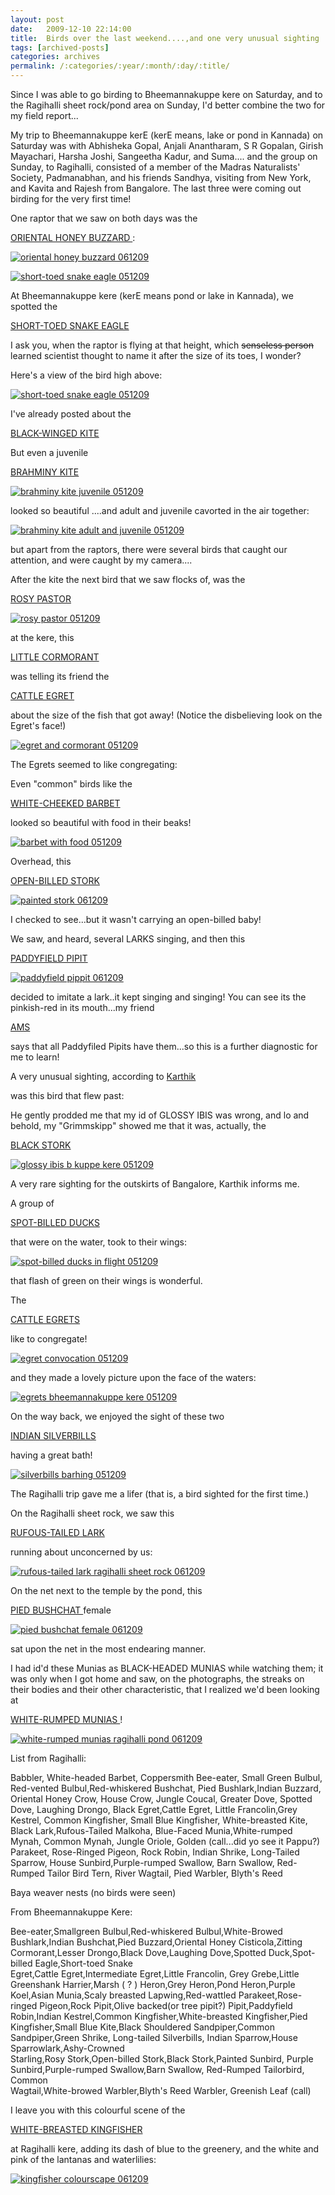 ```yaml
---
layout: post
date:	2009-12-10 22:14:00
title:  Birds over the last weekend....,and one very unusual sighting
tags: [archived-posts]
categories: archives
permalink: /:categories/:year/:month/:day/:title/
---
```

Since I was able to go birding to Bheemannakuppe kere on Saturday, and to the Ragihalli sheet rock/pond area on Sunday, I'd better combine the two for my field report...


My trip to Bheemannakuppe kerE (kerE means, lake or pond in Kannada) on Saturday was with Abhisheka Gopal, Anjali Anantharam, S R Gopalan, Girish Mayachari, Harsha Joshi, Sangeetha Kadur, and Suma.... and the group on Sunday, to Ragihalli, consisted of a member of the Madras Naturalists' Society, Padmanabhan, and his friends Sandhya, visiting from New York, and Kavita and Rajesh from Bangalore. The last three were coming out birding for the very first time!

One raptor that we saw on both days was the 

<a href="http://en.wikipedia.org/wiki/Oriental_Honey_Buzzard"> ORIENTAL HONEY BUZZARD </a> :

<a href="http://s967.photobucket.com/albums/ae160/pedoral/?action=view&current=IMG_9644.jpg" target="_blank"><img src="http://i967.photobucket.com/albums/ae160/pedoral/IMG_9644.jpg" border="0" alt="oriental honey buzzard 061209"></a>

<lj-cut text="birds at both locations">





<a href="http://s967.photobucket.com/albums/ae160/pedoral/?action=view&current=IMG_9514.jpg" target="_blank"><img src="http://i967.photobucket.com/albums/ae160/pedoral/IMG_9514.jpg" border="0" alt="short-toed snake eagle 051209"></a>

At Bheemannakuppe kere (kerE means pond or lake in Kannada), we spotted the 


<a href="http://en.wikipedia.org/wiki/Short-toed_Eagle"> SHORT-TOED SNAKE EAGLE </a>

I ask you, when the raptor is flying at that height, which <strike> senseless person </strike> learned scientist thought to name it after the size of its toes, I wonder?

Here's a view of the bird high above:


<a href="http://s967.photobucket.com/albums/ae160/pedoral/?action=view&current=IMG_9541.jpg" target="_blank"><img src="http://i967.photobucket.com/albums/ae160/pedoral/IMG_9541.jpg" border="0" alt="short-toed snake eagle 051209"></a>

I've already posted about the 

<a href="http://deponti.livejournal.com/616858.html"> BLACK-WINGED KITE </a>

But even a juvenile

<a href="http://en.wikipedia.org/wiki/Brahminy_Kite"> BRAHMINY KITE </a>

<a href="http://s967.photobucket.com/albums/ae160/pedoral/?action=view&current=IMG_9513.jpg" target="_blank"><img src="http://i967.photobucket.com/albums/ae160/pedoral/IMG_9513.jpg" border="0" alt="brahminy kite juvenile 051209"></a>

looked so beautiful ....and adult and juvenile cavorted in the air together:


<a href="http://s967.photobucket.com/albums/ae160/pedoral/?action=view&current=IMG_9519.jpg" target="_blank"><img src="http://i967.photobucket.com/albums/ae160/pedoral/IMG_9519.jpg" border="0" alt="brahminy kite adult and juvenile 051209"></a>

but apart from the raptors, there were several birds that caught our attention, and were caught by my camera....

After the kite the next bird that we saw flocks of, was the 

<a href="http://en.wikipedia.org/wiki/Rosy_Starling"> ROSY PASTOR </a>


<a href="http://s967.photobucket.com/albums/ae160/pedoral/?action=view&current=IMG_9472.jpg" target="_blank"><img src="http://i967.photobucket.com/albums/ae160/pedoral/IMG_9472.jpg" border="0" alt="rosy pastor 051209"></a>

at the kere, this 

<a href="http://en.wikipedia.org/wiki/Little_Cormorant"> LITTLE CORMORANT </a>

was telling its friend the 

<a href="http://en.wikipedia.org/wiki/Cattle_Egret"> CATTLE EGRET </a>

 about the size of the fish that got away! (Notice the disbelieving look on the Egret's face!)


<a href="http://s967.photobucket.com/albums/ae160/pedoral/?action=view&current=IMG_9489.jpg" target="_blank"><img src="http://i967.photobucket.com/albums/ae160/pedoral/IMG_9489.jpg" border="0" alt="egret and cormorant 051209"></a>

The Egrets seemed to like congregating:




Even "common" birds like the 

<a href="http://en.wikipedia.org/wiki/White-cheeked_Barbet"> WHITE-CHEEKED BARBET </a>

looked so beautiful with food in their beaks!


<a href="http://s967.photobucket.com/albums/ae160/pedoral/?action=view&current=IMG_9477.jpg" target="_blank"><img src="http://i967.photobucket.com/albums/ae160/pedoral/IMG_9477.jpg" border="0" alt="barbet with food 051209"></a>

Overhead, this 

<a href="http://en.wikipedia.org/wiki/Open-billed_Stork"> OPEN-BILLED STORK </a>

<a href="http://s967.photobucket.com/albums/ae160/pedoral/?action=view&current=IMG_9500.jpg" target="_blank"><img src="http://i967.photobucket.com/albums/ae160/pedoral/IMG_9500.jpg" border="0" alt="painted stork 061209"></a>

I checked to see...but it wasn't carrying an open-billed  baby!

We saw, and heard, several LARKS singing, and then this

<a href=""> PADDYFIELD PIPIT </a>

<a href="http://s967.photobucket.com/albums/ae160/pedoral/?action=view&current=IMG_9610.jpg" target="_blank"><img src="http://i967.photobucket.com/albums/ae160/pedoral/IMG_9610.jpg" border="0" alt="paddyfield pippit 061209"></a>

decided to imitate a lark..it kept singing and singing! You can see its the pinkish-red in its mouth...my friend 

<a href="http://toroid.org/ams/"> AMS </a>

says that all Paddyfiled Pipits have them...so this is a further diagnostic for me to learn!


A very unusual sighting, according to
<a href="http://www.wildwanderer.com"> Karthik </a>

was this  bird that flew past:

He gently prodded me that my id of GLOSSY IBIS was wrong, and lo and behold, my "Grimmskipp" showed me that it was, actually, the

<a href="http://en.wikipedia.org/wiki/Black_Stork">BLACK STORK </a>

<a href="http://s967.photobucket.com/albums/ae160/pedoral/?action=view&current=IMG_9544.jpg" target="_blank"><img src="http://i967.photobucket.com/albums/ae160/pedoral/IMG_9544.jpg" border="0" alt="glossy ibis b kuppe kere 051209"></a>


A very rare sighting for the outskirts of Bangalore, Karthik informs me.


A group of 

<a href="http://en.wikipedia.org/wiki/Spot-billed_Duck"> SPOT-BILLED DUCKS </a> 

that were on the water, took to their wings:

<a href="http://s967.photobucket.com/albums/ae160/pedoral/?action=view&current=IMG_9533.jpg" target="_blank"><img src="http://i967.photobucket.com/albums/ae160/pedoral/IMG_9533.jpg" border="0" alt="spot-billed ducks in flight 051209"></a>

that flash of green on their wings is wonderful.


The 

<a href="http://en.wikipedia.org/wiki/Cattle_Egret"> CATTLE EGRETS </a>

like to congregate!

<a href="http://s967.photobucket.com/albums/ae160/pedoral/?action=view&current=IMG_9529.jpg" target="_blank"><img src="http://i967.photobucket.com/albums/ae160/pedoral/IMG_9529.jpg" border="0" alt="egret convocation 051209"></a>

and they made a lovely picture upon the face of the waters:


<a href="http://s967.photobucket.com/albums/ae160/pedoral/?action=view&current=IMG_9619.jpg" target="_blank"><img src="http://i967.photobucket.com/albums/ae160/pedoral/IMG_9619.jpg" border="0" alt="egrets bheemannakuppe kere 051209"></a>

On the way back, we enjoyed the sight of these two

<a href=""> INDIAN SILVERBILLS </a>

having a great bath!

<a href="http://s967.photobucket.com/albums/ae160/pedoral/?action=view&current=IMG_9613.jpg" target="_blank"><img src="http://i967.photobucket.com/albums/ae160/pedoral/IMG_9613.jpg" border="0" alt="silverbills barhing 051209"></a>


The Ragihalli trip gave me a lifer (that is, a bird sighted for the first time.)


On the Ragihalli sheet rock, we saw this

<a href="http://en.wikipedia.org/wiki/Rufous-tailed_Lark"> RUFOUS-TAILED LARK </a>

running about unconcerned by us:


<a href="http://s967.photobucket.com/albums/ae160/pedoral/?action=view&current=IMG_9630.jpg" target="_blank"><img src="http://i967.photobucket.com/albums/ae160/pedoral/IMG_9630.jpg" border="0" alt="rufous-tailed lark ragihalli sheet rock 061209"></a>

On the net next to the temple by the pond, this 

<a href="http://en.wikipedia.org/wiki/Pied_Bushchat"> PIED BUSHCHAT </a> female

<a href="http://s967.photobucket.com/albums/ae160/pedoral/?action=view&current=IMG_9633.jpg" target="_blank"><img src="http://i967.photobucket.com/albums/ae160/pedoral/IMG_9633.jpg" border="0" alt="pied bushchat female 061209"></a>

sat upon the net in the most endearing manner.

I had id'd these Munias as BLACK-HEADED MUNIAS while watching them; it was only when I got home and saw, on the photographs, the streaks on their bodies and their other characteristic, that I realized we'd been looking at

<a href=""> WHITE-RUMPED MUNIAS </a>!

<a href="http://s967.photobucket.com/albums/ae160/pedoral/?action=view&current=IMG_9638.jpg" target="_blank"><img src="http://i967.photobucket.com/albums/ae160/pedoral/IMG_9638.jpg" border="0" alt="white-rumped munias ragihalli pond 061209"></a>

List from Ragihalli:


Babbler, White-headed
Barbet, Coppersmith
Bee-eater, Small Green
Bulbul, Red-vented
Bulbul,Red-whiskered
Bushchat, Pied
Bushlark,Indian
Buzzard, Oriental Honey
Crow, House
Crow, Jungle
Coucal, Greater
Dove, Spotted
Dove, Laughing
Drongo, Black
Egret,Cattle
Egret, Little
Francolin,Grey
Kestrel, Common
Kingfisher, Small Blue
Kingfisher, White-breasted
Kite, Black
Lark,Rufous-Tailed
Malkoha, Blue-Faced
Munia,White-rumped
Mynah, Common
Mynah, Jungle
Oriole, Golden (call...did yo see it Pappu?)
Parakeet, Rose-Ringed
Pigeon, Rock
Robin, Indian
Shrike, Long-Tailed
Sparrow, House
Sunbird,Purple-rumped
Swallow, Barn
Swallow, Red-Rumped
Tailor Bird
Tern, River
Wagtail, Pied
Warbler, Blyth's Reed

Baya weaver nests (no birds were seen)


From Bheemannakuppe Kere:


Bee-eater,Smallgreen
Bulbul,Red-whiskered
Bulbul,White-Browed
Bushlark,Indian 
Bushchat,Pied
Buzzard,Oriental Honey 
Cisticola,Zitting
Cormorant,Lesser
Drongo,Black
Dove,Laughing
Dove,Spotted
Duck,Spot-billed
Eagle,Short-toed Snake  
Egret,Cattle
Egret,Intermediate
Egret,Little
Francolin, Grey
Grebe,Little
Greenshank
Harrier,Marsh  ( ? )
Heron,Grey
Heron,Pond
Heron,Purple
Koel,Asian
Munia,Scaly breasted 
Lapwing,Red-wattled
Parakeet,Rose-ringed
Pigeon,Rock 
Pipit,Olive backed(or tree pipit?) 
Pipit,Paddyfield
Robin,Indian
Kestrel,Common
Kingfisher,White-breasted
Kingfisher,Pied
Kingfisher,Small Blue
Kite,Black Shouldered
Sandpiper,Common
Sandpiper,Green
Shrike, Long-tailed
Silverbills, Indian
Sparrow,House
Sparrowlark,Ashy-Crowned  
Starling,Rosy
Stork,Open-billed
Stork,Black
Stork,Painted
Sunbird, Purple
Sunbird,Purple-rumped 
Swallow,Barn
Swallow, Red-Rumped
Tailorbird, Common  
Wagtail,White-browed
Warbler,Blyth's Reed
Warbler, Greenish Leaf (call) 
 

</lj-cut>

I leave you with this colourful scene of the 

<a href="http://en.wikipedia.org/wiki/White-breasted_Kingfisher"> WHITE-BREASTED KINGFISHER </a> 

at Ragihalli kere, adding its dash of blue to the greenery, and the white and pink of the lantanas and waterlilies:

<a href="http://s967.photobucket.com/albums/ae160/pedoral/?action=view&current=IMG_9635.jpg" target="_blank"><img src="http://i967.photobucket.com/albums/ae160/pedoral/IMG_9635.jpg" border="0" alt="kingfisher colourscape 061209"></a>
